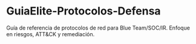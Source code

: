 # GuiaElite-Protocolos-Defensa
Guía de referencia  de protocolos de red para Blue Team/SOC/IR. Enfoque en riesgos, ATT&amp;CK y remediación.
